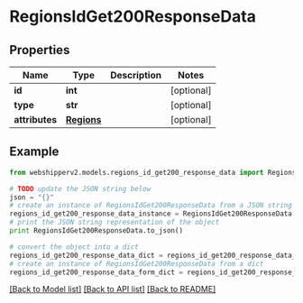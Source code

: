 # RegionsIdGet200ResponseData


## Properties
Name | Type | Description | Notes
------------ | ------------- | ------------- | -------------
**id** | **int** |  | [optional] 
**type** | **str** |  | [optional] 
**attributes** | [**Regions**](Regions.md) |  | [optional] 

## Example

```python
from webshipperv2.models.regions_id_get200_response_data import RegionsIdGet200ResponseData

# TODO update the JSON string below
json = "{}"
# create an instance of RegionsIdGet200ResponseData from a JSON string
regions_id_get200_response_data_instance = RegionsIdGet200ResponseData.from_json(json)
# print the JSON string representation of the object
print RegionsIdGet200ResponseData.to_json()

# convert the object into a dict
regions_id_get200_response_data_dict = regions_id_get200_response_data_instance.to_dict()
# create an instance of RegionsIdGet200ResponseData from a dict
regions_id_get200_response_data_form_dict = regions_id_get200_response_data.from_dict(regions_id_get200_response_data_dict)
```
[[Back to Model list]](../README.md#documentation-for-models) [[Back to API list]](../README.md#documentation-for-api-endpoints) [[Back to README]](../README.md)


